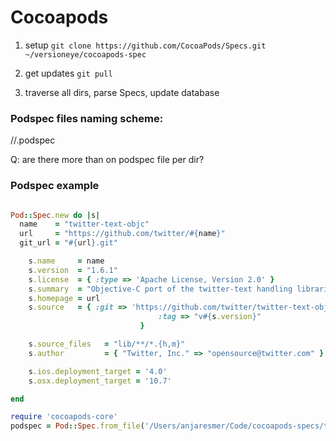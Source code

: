 Cocoapods
=========


1. setup
`git clone https://github.com/CocoaPods/Specs.git ~/versioneye/cocoapods-spec`

2. get updates
`git pull`

3. traverse all dirs, parse Specs, update database

### Podspec files naming scheme:

<product>/<version>/<product>.podspec

Q: are there more than on podspec file per dir?

### Podspec example

```ruby

Pod::Spec.new do |s|
  name    = "twitter-text-objc"
  url     = "https://github.com/twitter/#{name}"
  git_url = "#{url}.git"

	s.name     = name
	s.version  = "1.6.1"
	s.license  = { :type => 'Apache License, Version 2.0' }
	s.summary  = "Objective-C port of the twitter-text handling libraries."
	s.homepage = url
	s.source   = { :git => 'https://github.com/twitter/twitter-text-objc.git',
								 :tag => "v#{s.version}"
							 }

	s.source_files 	 = "lib/**/*.{h,m}"
	s.author         = { "Twitter, Inc." => "opensource@twitter.com" }

	s.ios.deployment_target = '4.0'
	s.osx.deployment_target = '10.7'

end
```


```ruby
require 'cocoapods-core'
podspec = Pod::Spec.from_file('/Users/anjaresmer/Code/cocoapods-specs/twitter-text-objc/1.6.1/twitter-text-objc.podspec')
```

